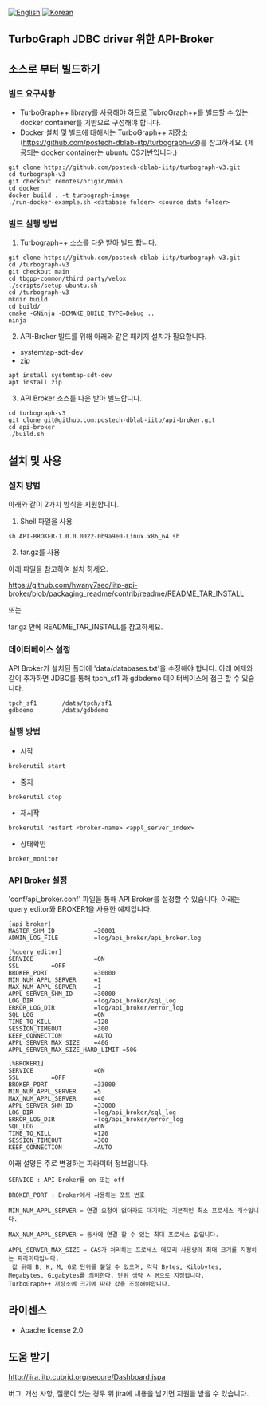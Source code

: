 [![English](
https://img.shields.io/badge/language-English-orange.svg)](README_EN.md)
[![Korean](
https://img.shields.io/badge/language-Korean-blue.svg)](README.md)

## TurboGraph JDBC driver 위한 API-Broker

## 소스로 부터 빌드하기
### 빌드 요구사항

- TurboGraph++ library를 사용해야 하므로 TubroGraph++를 빌드할 수 있는 docker container를 기반으로 구성해야 합니다.
- Docker 설치 및 빌드에 대해서는 TurboGraph++ 저장소(https://github.com/postech-dblab-iitp/turbograph-v3)를 참고하세요. (제공되는 docker container는 ubuntu OS기반입니다.)
```
git clone https://github.com/postech-dblab-iitp/turbograph-v3.git
cd turbograph-v3
git checkout remotes/origin/main
cd docker
docker build . -t turbograph-image
./run-docker-example.sh <database folder> <source data folder>
```
### 빌드 실행 방법

1. Turbograph++ 소스를 다운 받아 빌드 합니다.
```
git clone https://github.com/postech-dblab-iitp/turbograph-v3.git
cd /turbograph-v3
git checkout main
cd tbgpp-common/third_party/velox
./scripts/setup-ubuntu.sh
cd /turbograph-v3
mkdir build
cd build/
cmake -GNinja -DCMAKE_BUILD_TYPE=Debug ..
ninja
```
2. API-Broker 빌드를 위해 아래와 같은 패키지 설치가 필요합니다.
 - systemtap-sdt-dev
 - zip
```
apt install systemtap-sdt-dev
apt install zip
```

3. API Broker 소스를 다운 받아 빌드합니다.
```
cd turbograph-v3
git clone git@github.com:postech-dblab-iitp/api-broker.git
cd api-broker
./build.sh 
```

## 설치 및 사용
### 설치 방법
아래와 같이 2가지 방식을 지원합니다.

1. Shell 파일을 사용
```
sh API-BROKER-1.0.0.0022-0b9a9e0-Linux.x86_64.sh
```

2. tar.gz를 사용

아래 파일을 참고하여 설치 하세요.

https://github.com/hwany7seo/iitp-api-broker/blob/packaging_readme/contrib/readme/README_TAR_INSTALL

또는

tar.gz 안에 README_TAR_INSTALL를 참고하세요.

### 데이터베이스 설정
API Broker가 설치된 폴더에 'data/databases.txt'을 수정해야 합니다.
아래 예제와 같이 추가하면 JDBC를 통해 tpch_sf1 과 gdbdemo 데이터베이스에 접근 할 수 있습니다.
```
tpch_sf1       /data/tpch/sf1
gdbdemo        /data/gdbdemo
```
### 실행 방법
- 시작
```
brokerutil start
```
- 중지
```
brokerutil stop
```
- 재시작
```
brokerutil restart <broker-name> <appl_server_index>
```
- 상태확인
```
broker_monitor
```

### API Broker 설정
'conf/api_broker.conf' 파일을 통해 API Broker를 설정할 수 있습니다.
아래는 query_editor와 BROKER1을 사용한 예제입니다.

```
[api_broker]
MASTER_SHM_ID           =30001
ADMIN_LOG_FILE          =log/api_broker/api_broker.log

[%query_editor]
SERVICE                 =ON
SSL         =OFF
BROKER_PORT             =30000
MIN_NUM_APPL_SERVER     =1
MAX_NUM_APPL_SERVER     =1
APPL_SERVER_SHM_ID      =30000
LOG_DIR                 =log/api_broker/sql_log
ERROR_LOG_DIR           =log/api_broker/error_log
SQL_LOG                 =ON
TIME_TO_KILL            =120
SESSION_TIMEOUT         =300
KEEP_CONNECTION         =AUTO
APPL_SERVER_MAX_SIZE    =40G
APPL_SERVER_MAX_SIZE_HARD_LIMIT =50G

[%BROKER1]
SERVICE                 =ON
SSL         =OFF
BROKER_PORT             =33000
MIN_NUM_APPL_SERVER     =5
MAX_NUM_APPL_SERVER     =40
APPL_SERVER_SHM_ID      =33000
LOG_DIR                 =log/api_broker/sql_log
ERROR_LOG_DIR           =log/api_broker/error_log
SQL_LOG                 =ON
TIME_TO_KILL            =120
SESSION_TIMEOUT         =300
KEEP_CONNECTION         =AUTO
```

아래 설명은 주로 변경하는 파라미터 정보입니다.
```
SERVICE : API Broker를 on 또는 off 

BROKER_PORT : Broker에서 사용하는 포트 번호

MIN_NUM_APPL_SERVER = 연결 요청이 없더라도 대기하는 기본적인 최소 프로세스 개수입니다. 

MAX_NUM_APPL_SERVER = 동사에 연결 할 수 있는 최대 프로세스 값입니다.

APPL_SERVER_MAX_SIZE = CAS가 처리하는 프로세스 메모리 사용량의 최대 크기를 지정하는 파라미터입니다.
 값 뒤에 B, K, M, G로 단위를 붙일 수 있으며, 각각 Bytes, Kilobytes, Megabytes, Gigabytes를 의미한다. 단위 생략 시 M으로 지정됩니다.
TurboGraph++ 저장소에 크기에 따라 값을 조정해야합니다.
```

## 라이센스

- Apache license 2.0

## 도움 받기

http://jira.iitp.cubrid.org/secure/Dashboard.jspa

버그, 개선 사항, 질문이 있는 경우 위 jira에 내용을 남기면 지원을 받을 수 있습니다.
